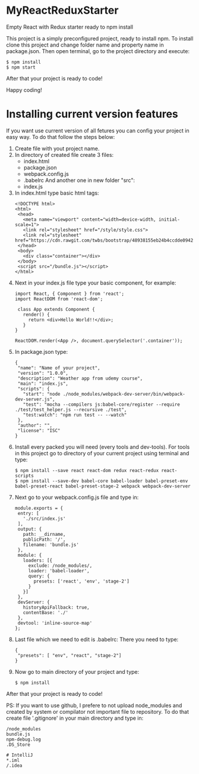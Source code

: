 # MyReactReduxStarter
Empty React with Redux starter ready to npm install

This project is a simply preconfigured project, ready to install npm. To install clone this project and change folder name and property name in package.json. Then open terminal, go to the project directory and execute:
```
$ npm install
$ npm start
```
After that your project is ready to code!

Happy coding!








# Installing current version features

If you want use current version of all fetures you can config your project in easy way. To do that follow the steps below: 

1. Create file with yout project name. 
2. In directory of created file create 3 files:
   - index.html
   - package.json
   - webpack.config.js
   - .babelrc
   And another one in new folder "src":
   - index.js
3. In index.html type basic html tags:
   ```
   <!DOCTYPE html>
   <html>
    <head>
      <meta name="viewport" content="width=device-width, initial-scale=1">
      <link rel="stylesheet" href="/style/style.css">
      <link rel="stylesheet" href="https://cdn.rawgit.com/twbs/bootstrap/48938155eb24b4ccdde09426066869504c6dab3c/dist/css/bootstrap.min.css">
    </head>
    <body>
      <div class="container"></div>
    </body>
    <script src="/bundle.js"></script>
   </html>
   ```
4. Next in your index.js file type your basic component, for example: 
   ```
   import React, { Component } from 'react';
   import ReactDOM from 'react-dom';

    class App extends Component {
      render() {
        return <div>Hello World!!</div>;
      }
   }
   
   ReactDOM.render(<App />, document.querySelector('.container'));
   ```
5. In package.json type:
   ```
   {
    "name": "Name of your project",
    "version": "1.0.0",
    "description": "Weather app from udemy course",
    "main": "index.js",
    "scripts": {
      "start": "node ./node_modules/webpack-dev-server/bin/webpack-dev-server.js",
      "test": "mocha --compilers js:babel-core/register --require ./test/test_helper.js --recursive ./test",
      "test:watch": "npm run test -- --watch"
    },
    "author": "",
    "license": "ISC"
   }
   ```
6. Install every packed you will need (every tools and dev-tools). For tools in this project go to directory of your current project using terminal and type:
   ```
   $ npm install --save react react-dom redux react-redux react-scripts
   $ npm install --save-dev babel-core babel-loader babel-preset-env babel-preset-react babel-preset-stage-2 webpack webpack-dev-server
   ```
7. Next go to your webpack.config.js file and type in:
   ```
   module.exports = {
    entry: [
      './src/index.js'
    ],
    output: {
      path: __dirname,
      publicPath: '/',
      filename: 'bundle.js'
    },
    module: {
      loaders: [{
        exclude: /node_modules/,
        loader: 'babel-loader',
        query: {
          presets: ['react', 'env', 'stage-2']
        }
      }]
    },
    devServer: {
      historyApiFallback: true,
      contentBase: './'
    },
    devtool: 'inline-source-map'
   };
   ```
8. Last file which we need to edit is .babelrc: There you need to type: 
   ```
   {
    "presets": [ "env", "react", "stage-2"]
   }
   ```
9. Now go to main directory of your project and type: 
   ```
   $ npm install
   ```
   
 After that your project is ready to code!
 
 PS: If you want to use github, I prefere to not upload node_modules and created by system or compilator not important file to repository. To do that create file '.gitignore' in your main directory and type in: 
```
/node_modules
bundle.js
npm-debug.log
.DS_Store

# IntelliJ
*.iml
/.idea
```
